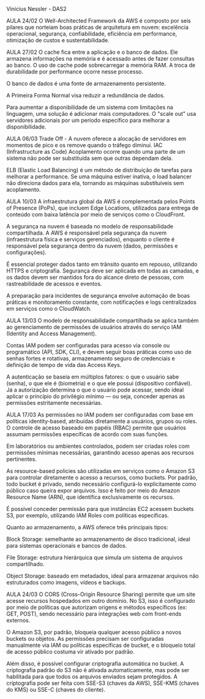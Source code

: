 Vinícius Nessler - DAS2

AULA 24/02
O Well-Architected Framework da AWS é composto por seis pilares que norteiam boas práticas de arquitetura em nuvem: excelência operacional, segurança, confiabilidade, eficiência em performance, otimização de custos e sustentabilidade.

AULA 27/02
O cache fica entre a aplicação e o banco de dados.
Ele armazena informações na memória e é acessado antes de fazer consultas ao banco.
O uso de cache pode sobrecarregar a memória RAM.
A troca de durabilidade por performance ocorre nesse processo.

O banco de dados é uma fonte de armazenamento persistente.

A Primeira Forma Normal visa reduzir a redundância de dados.

Para aumentar a disponibilidade de um sistema com limitações na linguagem, uma solução é adicionar mais computadores.
O "scale out" usa servidores adicionais por um período específico para melhorar a disponibilidade.

AULA 06/03
Trade Off - A nuvem oferece a alocação de servidores em momentos de pico e os remove quando o tráfego diminui.
IAC (Infrastructure as Code)
Acoplamento ocorre quando uma parte de um sistema não pode ser substituída sem que outras dependam dela.

ELB (Elastic Load Balancing) é um método de distribuição de tarefas para melhorar a performance.
Se uma máquina estiver inativa, o load balancer não direciona dados para ela, tornando as máquinas substituíveis sem acoplamento.

AULA 10/03
A infraestrutura global da AWS é complementada pelos Points of Presence (PoPs), que incluem Edge Locations, utilizados para entrega de conteúdo com baixa latência por meio de serviços como o CloudFront.

A segurança na nuvem é baseada no modelo de responsabilidade compartilhada. A AWS é responsável pela segurança da nuvem (infraestrutura física e serviços gerenciados), enquanto o cliente é responsável pela segurança dentro da nuvem (dados, permissões e configurações).

É essencial proteger dados tanto em trânsito quanto em repouso, utilizando HTTPS e criptografia. Segurança deve ser aplicada em todas as camadas, e os dados devem ser mantidos fora do alcance direto de pessoas, com rastreabilidade de acessos e eventos.

A preparação para incidentes de segurança envolve automação de boas práticas e monitoramento constante, com notificações e logs centralizados em serviços como o CloudWatch.

AULA 13/03
O modelo de responsabilidade compartilhada se aplica também ao gerenciamento de permissões de usuários através do serviço IAM (Identity and Access Management).

Contas IAM podem ser configuradas para acesso via console ou programático (API, SDK, CLI), e devem seguir boas práticas como uso de senhas fortes e rotativas, armazenamento seguro de credenciais e definição de tempo de vida das Access Keys.

A autenticação se baseia em múltiplos fatores: o que o usuário sabe (senha), o que ele é (biometria) e o que ele possui (dispositivo confiável). Já a autorização determina o que o usuário pode acessar, sendo ideal aplicar o princípio do privilégio mínimo — ou seja, conceder apenas as permissões estritamente necessárias.

AULA 17/03
As permissões no IAM podem ser configuradas com base em políticas identity-based, atribuídas diretamente a usuários, grupos ou roles. O controle de acesso baseado em papéis (RBAC) permite que usuários assumam permissões específicas de acordo com suas funções.

Em laboratórios ou ambientes controlados, podem ser criadas roles com permissões mínimas necessárias, garantindo acesso apenas aos recursos pertinentes.

As resource-based policies são utilizadas em serviços como o Amazon S3 para controlar diretamente o acesso a recursos, como buckets. Por padrão, todo bucket é privado, sendo necessário configurá-lo explicitamente como público caso queira expor arquivos. Isso é feito por meio do Amazon Resource Name (ARN), que identifica exclusivamente os recursos.

É possível conceder permissão para que instâncias EC2 acessem buckets S3, por exemplo, utilizando IAM Roles com políticas específicas.

Quanto ao armazenamento, a AWS oferece três principais tipos:

Block Storage: semelhante ao armazenamento de disco tradicional, ideal para sistemas operacionais e bancos de dados.

File Storage: estrutura hierárquica que simula um sistema de arquivos compartilhado.

Object Storage: baseado em metadados, ideal para armazenar arquivos não estruturados como imagens, vídeos e backups.

AULA 24/03
O CORS (Cross-Origin Resource Sharing) permite que um site acesse recursos hospedados em outro domínio. No S3, isso é configurado por meio de políticas que autorizam origens e métodos específicos (ex: GET, POST), sendo necessário para integrações web com front-ends externos.

O Amazon S3, por padrão, bloqueia qualquer acesso público a novos buckets ou objetos. As permissões precisam ser configuradas manualmente via IAM ou políticas específicas de bucket, e o bloqueio total de acesso público costuma vir ativado por padrão.

Além disso, é possível configurar criptografia automática no bucket. A criptografia padrão do S3 não é ativada automaticamente, mas pode ser habilitada para que todos os arquivos enviados sejam protegidos. A criptografia pode ser feita com SSE-S3 (chaves da AWS), SSE-KMS (chaves do KMS) ou SSE-C (chaves do cliente).

